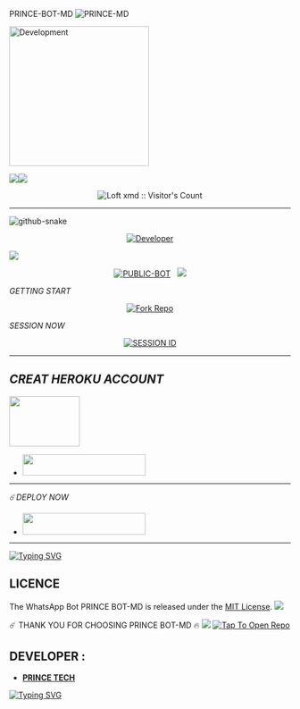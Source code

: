  PRINCE-BOT-MD
 ![PRINCE-MD](https://readme-typing-svg.demolab.com?font=Roboto&size=26&weight=600&pause=1000&color=FF69B4&center=true&vCenter=true&width=600&lines=✨+HELLOO😁!+WELCOME+TO+PRINCE-MD;🔥+ULTIMATE+WHATSAPP+BOT+WITH+300%2B+FEATURES;⚡+FASTEST+•+MOST+ADVANCED+•+USER+FRIENDLY)

 <img alt="Development" width="250" src="https://media2.giphy.com/media/W9tBvzTXkQopi/giphy.gif?cid=6c09b952xu6syi1fyqfyc04wcfk0qvqe8fd7sop136zxfjyn&ep=v1_internal_gif_by_id&rid=giphy.gif&ct=g" /> </p>
<a><img src='https://i.imgur.com/LyHic3i.gif'/></a><a><img src='https://i.imgur.com/LyHic3i.gif'/></a>

</p>
<p align="center"><img src="https://profile-counter.glitch.me/{abdallahsalimjuma}/count.svg" alt="Loft xmd :: Visitor's Count" /></p>

---

  <!-- Snake Code Contribution Map -->
  <picture>
    <source media="(prefers-color-scheme: dark)" srcset="https://cdn.jsdelivr.net/gh/Aoudumber-Bade/Aoudumber-Bade/profile-snake-contrib/github-contribution-grid-snake-dark.svg" />
    <source media="(prefers-color-scheme: light)" srcset="https://cdn.jsdelivr.net/gh/Aoudumber-Bade/Aoudumber-Bade/profile-snake-contrib/github-contribution-grid-snake.svg" />
    <img alt="github-snake" src="https://cdn.jsdelivr.net/gh/Aoudumber-Bade/Aoudumber-Bade/profile-snake-contrib/github-contribution-grid-snake-dark.svg" />
  </picture>
<p align="center">
  <a 
 href="https://wa.me/qr/4CPTF3APW4EGN1">
    <img title="Developer" src="https://img.shields.io/badge/Author-PRINCE BOT-397604.svg?style=for-the-badge&logo=github">
  </a>
</p>
<img src="https://img.shields.io/badge/Join-WhatsApp%20Channel-FF00F8?style=for-the-badge&logo=whatsapp">
  </a>
</div>

<p align="center">
<a href="https://github.com/pkdriller/NEXUS-XMD"><img title="PUBLIC-BOT" src="https://img.shields.io/static/v1?label=Language&message=English&style=square&color=darkpink"></a> &nbsp;
  <img src="https://komarev.com/ghpvc/?username=NEXUS-XMD&label=VIEWS&style=square&color=blue" />
</p>
</p> 

  

*GETTING START*
 
<p align="center">
  <a href="/fork"https://github.com/PRINCEBOTMD10?tab=readme-ov-file/PRINCEBOTMD10/PRINCE-BOT-MD/tab=repositories=repositoriestarget="_blank">
    <img alt="Fork Repo" src="https://img.shields.io/badge/FORK REPO-STAR ⭐CLICK HERE 🔥-blue?style=for-the-badge&logo=github&logoColor=white&labelColor=black"/>
  </a>
</p>

 *SESSION NOW*
<p align="center">
  <a href="/fork"httpsgithub.com/PRINCEBOTMD10/PRINCE-BOT-MD/tab=repositories=repositoriestarget="_blank">
    <img alt="SESSION ID" src="https://img.shields.io/badge/SESSION-🔥ID CLICK HERE 🔥-yellow?style=for-the-badge&logo=github&logoColor=white&labelColor=black"/>
  </a>
</p>

------------------------------

*CREAT HEROKU ACCOUNT*
------------------------------
<img src="https://i.imgur.com/dBaSKWF.gif" height="90" width="50%">

- <a align="center"><a href="https://signup.heroku.com">
 <img src="https://img.shields.io/badge/CREAT%20ACCOUNT%20NOW-blue?style=for-the-badge&logo=HEROKU" width="220" height="38.45"/></a></p>
---------------
☄️*DEPLOY NOW*

- <a align="center"><a href="https://dashboard.heroku.com/new?template=https://github.com/PRINCEBOTMD10/Backup-md">
 <img src="https://img.shields.io/badge/DEPLOY%20NOW%20HEROKU-green?style=for-the-badge&logo=HEROKU" width="220" height="38.45"/></a></p>
---------------

 
 [![Typing SVG](https://readme-typing-svg.herokuapp.com?font=Rockstar-ExtraBold&color=F01&lines=NEW+CREATED+BY+PRINCE+TECH+🤖+FROM+TANZANIA)](https://git.io/typing-svg)



## LICENCE

The WhatsApp Bot PRINCE BOT-MD is released under the [MIT License](https://opensource.org/licenses/MIT).
<a><img src='https://i.imgur.com/LyHic3i.gif'/></a>

☄️ THANK YOU FOR CHOOSING PRINCE BOT-MD 🔥
<a><img src='https://i.imgur.com/LyHic3i.gif'/></a>
[![Tap To Open Repo](https://i.imgur.com/1DHOg3Z.gif)](https://github.com/loftxmd23/Loft-xmd )

## DEVELOPER :

- [**PRINCE TECH**](github.com/PRINCEBOTMD10/PRINCE-BOT-MD/)
  

 
 [![Typing SVG](https://readme-typing-svg.herokuapp.com?font=Rockstar-ExtraBold&color=F01&lines=THANK+YOU+FOR+CHOOSING+PRINCE+BOT+FROM+TANZANIA+NEW+DEVELOPER)](https://git.io/typing-svg)
